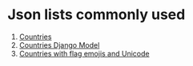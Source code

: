 # Json lists commonly used

1. [Countries](countries/countries.json)
2. [Countries Django Model](countries/countries.model.json)
3. [Countries with flag emojis and Unicode](countries/countriesWithEmojis.json)
